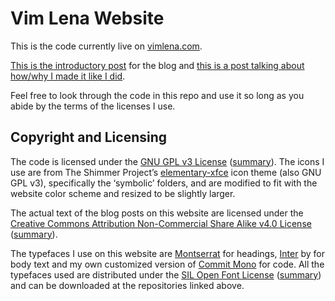 # Vim Lena Website

This is the code currently live on [vimlena.com](https://vimlena.com).

[This is the introductory post](https://vimlena.com/posts/2025/08/intro)
for the blog and
[this is a post talking about how/why I made it like I did](https://vimlena.com/posts/2025/08/making-a-blog-in-2025).

Feel free to look through the code in this repo and use it so long as you abide
by the terms of the licenses I use.

## Copyright and Licensing

The code is licensed under the
[GNU GPL v3 License](https://www.gnu.org/licenses/gpl-3.0.txt)
([summary](https://gist.github.com/kn9ts/cbe95340d29fc1aaeaa5dd5c059d2e60)).
The icons I use are from The Shimmer Project’s
[elementary-xfce](https://github.com/shimmerproject/elementary-xfce/tree/master)
icon theme (also GNU GPL v3), specifically the ‘symbolic’ folders, and are
modified to fit with the website color scheme and resized to be slightly larger.

The actual text of the blog posts on this website are licensed under the
[Creative Commons Attribution Non-Commercial Share Alike v4.0 License](https://creativecommons.org/licenses/by-nc-sa/4.0/legalcode.txt)
([summary](https://creativecommons.org/licenses/by-nc-sa/4.0/deed.en)).

The typefaces I use on this website are
[Montserrat](https://github.com/JulietaUla/Montserrat) for headings,
[Inter](https://github.com/rsms/inter) by for body text and my own customized version of
[Commit Mono](https://commitmono.com) for code.
All the typefaces used are distributed under the
[SIL Open Font License](https://openfontlicense.org/documents/OFL.txt)
([summary](https://www.tldrlegal.com/license/open-font-license-ofl-explained))
and can be downloaded at the repositories linked above.
